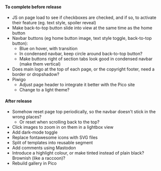 #### To complete before release
* JS on page load to see if checkboxes are checked, and if so, to activate their feature (eg. text style, spoiler reveal)
* Make back-to-top button slide into view at the same time as the home button
* Navbar buttons (eg home button image, text style toggle, back-to-top button):
	* Blue on hover, with transition
	* In condensed navbar, keep circle around back-to-top button?
	* Make buttons right of section tabs look good in condensed navbar (make them vertical)
* Does main logo at the top of each page, or the copyright footer, need a border or dropshadow?
* Piwigo
	* Adjust page header to integrate it better with the Pico site
	* Change to a light theme?
	
#### After release
* Somehow reset page top periodically, so the navbar doesn't stick in the wrong places?
	* Or reset when scrolling back to the top?
* Click images to zoom in on them in a lightbox view
* Add dark-mode toggle
* Replace fontawesome icons with SVG files
* Split <HEAD> of templates into reusable segment
* Add comments using Mastodon
* Introduce a highlight colour, or make tinted instead of plain black?  Brownish (like a raccoon)?
* Rebuild gallery in Pico
